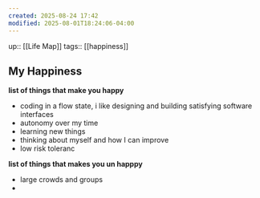```yaml
---
created: 2025-08-24 17:42
modified: 2025-08-01T18:24:06-04:00
---
```

up:: [[Life Map]]
tags:: [[happiness]]
## My Happiness

**list of things that make you happy**
- coding in a flow state, i like designing and building satisfying software interfaces
- autonomy over my time
- learning new things
- thinking about myself and how I can improve
- low risk toleranc


**list of things that makes you un happpy**
- large crowds and groups
- 